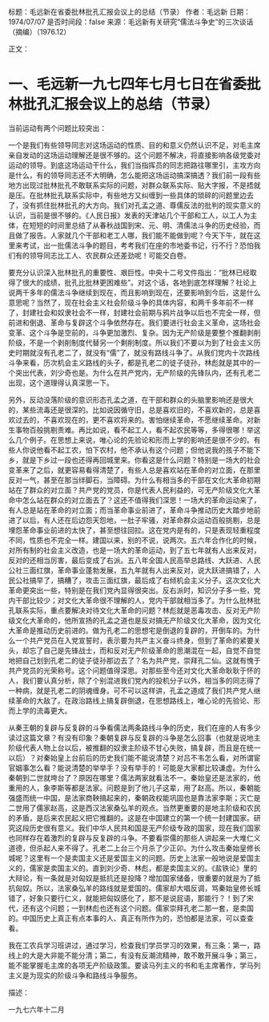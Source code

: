标题：毛远新在省委批林批孔汇报会议上的总结（节录）
作者：毛远新
日期：1974/07/07
是否时间段：false
来源：毛远新有关研究“儒法斗争史”的三次谈话（摘编）（1976.12）

正文：

# 一、毛远新一九七四年七月七日在省委批林批孔汇报会议上的总结（节录）

当前运动有两个问题比较突出：

一个是我们有些领导同志对这场运动的性质、目的和意义仍然认识不足，对毛主席亲自发动的这场运动理解还是很不够的。这个问题不解决，将直接影响各级党委对运动的领导。到底这场运动干什么，我们当指挥员的同志把路往哪里引，主攻方向是什么，有的领导同志还不大明确，怎么能把这场运动搞深搞透？我们前一段有些地方出现过批林批孔不敢联系实际的问题，对群众联系实际、贴大字报，不是捂就是压。在批林批孔联系实际中，有些地方又纠缠到一些具体的琐碎的问题里边去了，没有抓住批林批孔的大方向。我们对孔孟之道、尊儒反法的批判的现实意义的认识，当前是很不够的。《人民日报》发表的天津站几个干部和工人，以工人为主体，在短短的时间里总结了从春秋战国到宋、元、明、清儒法斗争的历史经验，而且做了报告。人家就几个干部和老工人哪，我们能不能做到呢？今天下午，就在这里来考试，出一批儒法斗争的题目，考考我们在座的市地委书记，行不行？恐怕我们有的领导同志比工人、农民群众还差劲呢！可能交白卷。

要充分认识深入批林批孔的重要性、艰巨性。中央十二号文件指出：“批林已经取得了很大的成绩，批孔比批林更困难些”。对这个话，各地到底怎样理解？社论上说两千多年的儒法斗争继续到现在，而且影响到现在，还要影响到今后，这是什么意思呢？当然了，现在社会主义社会阶级斗争的具体内容，和两千多年前不一样了，封建社会和奴隶社会不一样，封建社会前期与鸦片战争以后也不完全一样，但前进和倒退、革命与复辟这个斗争依然存在。我们要进行社会主义革命，这场社会变革、这个斗争是空前的，斗争更加激烈、复杂。因为无产阶级是要整个推翻剥削阶级，不是一个剥削制度代替另一个剩削制度。所以我们不要以为到了社会主义历史时期就沒有孔老二了，就没有“儒”了，就没有路线斗争了。从我们党内十次路线斗争来看，历次机会主义路线的头子，都是孔老二的徒子徒孙，林彪就是其中的一个突出代表，刘少奇也是。为什么在共产党内，无产阶级的先锋队内，还有孔老二出现，这个道理得认真深思一下。

另外，反动没落阶级的意识形态孔孟之道，在干部和群众的头脑里影响还是很大的，某些流毒还是很深的。比如说因循守旧，总是喜欢旧的，不喜欢新的，总是喜欢过去的，不喜欢现在的，更不喜欢将来的。害怕继续革命，不愿继续革命。对新生事物百般挑剔责难。再比如说，看不起工人，看不起农民等等，多得很哪！举这么几个例子。在思想上来说，唯心论的先验论和形而上学的影响还是很不少的。有些人你说他看不起工农，怕下农村，他不承认有这个问题；但他说我的孩子不能下乡，就是下乡过一段也还得再回城里来。你看这是什么问题？特别是一场大的社会变革来了之后，就更容易看得清楚了，有些人总是喜欢站在革命的对立面，在那里反对一气，甚至在那当绊脚石，当障碍。为什么有相当多的干部在文化大革命初期站在了群众的对立面？共产党的党员，你是代表人民利益的，可无产阶级文化大革命中怎么站在群众的对立面去了？这还不值得我们深思！一场大的革命运动来了，有人总是站在革命的对立面；而当革命事业前进了，革命斗争推动历史大踏步地前进了以后，有人还在后边怨天怨地，一肚子牢骚，对革命群众运动百般挑剔，总是埋怨革命事业前进的太快了，甚至想往回拉。这在党内是有的，只是表现轻重程度不同，性质也不完全一样。建国以来，别的不说，说两次。五六年合作化的时候，对所有制的社会主义改造，也是一场大的革命运动，到了五七年就有人出来反对，反对的还相当厉害，最后变成了右派。五八年全国人民高举总路线、大跃进、人民公社三面红旗，革命事业蓬勃发展，五九年就有人出来反对，说大跃进搞错了，人民公社搞早了，搞糟了，攻击三面红旗，最后成了右倾机会主义分子。这次文化大革命更突出一些，特别是在我们党內显得很突出。反右派时，知识分子多一些，党内干部比较少；对文化大革命很不理解的人，党内干部就相当多了。为什么批林批孔联系实际，重点要解决对待文化大革命的问题？林彪就是恶毒攻击、反对无产阶级文化大革命的，他所宣扬的孔孟之道也是反对搞无产阶级文化大革命，因为文化大革命是推动历史前进的。做为孔老二的思想宅是倒退的复辟的，开倒车的。为什么一个共产党员在入党宣誓时，表示要为共产主义奋斗终身，但到了革命的紧要关头，却忘了自己是先锋战士，而和反对无产阶级革命的思潮混在一起，自觉不自觉地把自己划到孔老二的徒子徒孙那边去了？名为共产党，崇拜孔二仙。这就有愧于共产党员的光荣称号。这个问题值得深思。对那些至今还对文化大革命耿耿于怀的人，我们要认真分析，除了个别混进我们党內的投机分子以外，相当多的同志得了一种病，就是孔老二的阴魂缠身。可不可以这样讲，孔孟之道成了我们共产党人继续革命的大敌了。在政治路线上搞复辟倒退，在思想路线上，唯心论的先验论、形而上学的流毒更大。

从秦王朝的复辟与反复辟的斗争看儒法两条路线斗争的历史，我们在座的人有多少读过这篇文章？有没有印象？秦朝复辟与反复辟的斗争是怎么回事（也就是说地主阶级代表人物上台以后，被推翻的奴隶主阶级不甘心失败，搞复辟，而且是在统一以后）？对秦始皇上台前后的历史我们能不能说清楚？对吕不韦怎么看，对所谓宦官姻事怎么看？能说清楚的举举手？没有举手的！可能是大家都比较谦虚。为什么秦朝到二世就垮台了？原因在哪里？儒法两家就看法不一。秦始皇还是法家的，他重用的人，象李斯等都是法家。问题是到了他儿子这辈，用了赵高。所以，秦朝能强盛而统一中国，是法家商鞅搞起来的，秦朝政权能巩固也是靠法家李斯；灭亡是二世用了儒家赵高，这是西汉法家桑弘羊的观点。当然更重要的是地主阶级和农民的矛盾，是后来农民起义把它推翻的。这是在中国建立的第一个统一封建国家。研究这段历史很有意义。我们中华人民共和国是无产阶级专政的国家，现在我们国家也同样存在着激烈的复辟与反复辟的斗争。不要看崇儒的那些人讲起来一大堆仁义道德，但杀起人来不得了。孔老二上台三个月杀了少正卯。为什么攻击秦始皇修长城呢？这里有一个是卖国主义还是爱国主义的问题。历史上法家一般地说是爱国主义的，儒家是卖国主义的。直到刘少奇、林彪，都是卖国主义的。《盐铁论》里的大辩论，有一条就是对匈奴是抵抗还是投降？增加国家储备，很重要的就是为了抵抗匈奴。所以，法家桑弘羊的路线就是爱国的。儒家却大唱反调，骂秦始皇修长城错了，好象只要行仁义，就能把匈奴感化了，那不是说屁语，那能行？！到了宋代，还有这个问题；一到林彪也还有这个问题。儒家崇拜孔老二那一套，是卖国的。中国历史上真正有点本事的人、真正有所作为的，恐怕都是法家，可以查查看。

我在工农兵学习班讲过，通过学习，检查我们学员学习的效果，有三条：第一，路线上的大是大非能不能分清；第二，有没有反潮流精神，敢不敢开展斗争；第三，能不能掌握毛主席的各项无产阶级政策。要读马列主义的书和毛主席著作，学马列主义是为现实的阶级斗争和路线斗争服务。

描述：

一九七六年十二月

